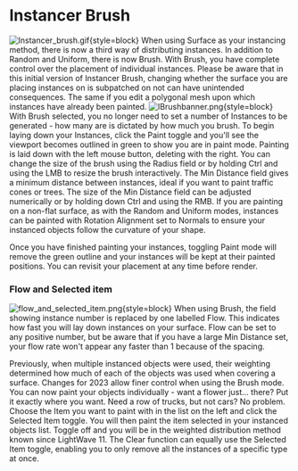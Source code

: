 # Instancer Brush
![Instancer_brush.gif](Instancer_brush.gif){style=block}
When using Surface as your instancing method, there is now a third way of distributing instances. In addition to Random and Uniform, there is now Brush. With Brush, you have complete control over the placement of individual instances.
Please be aware that in this initial version of Instancer Brush, changing whether the surface you are placing instances on is subpatched on not can have unintended consequences.
The same if you edit a polygonal mesh upon which instances have already been painted.
![IBrushbanner.png](IBrushbanner.png){style=block}
With Brush selected, you no longer need to set a number of Instances to be generated - how many are is dictated by how much you brush. To begin laying down your Instances, click the Paint toggle and you'll see the viewport becomes outlined in green to show you are in paint mode. Painting is laid down with the left mouse button, deleting with the right. You can change the size of the brush using the Radius field or by holding Ctrl and using the LMB to resize the brush interactively. The Min Distance field gives a minimum distance between instances, ideal if you want to paint traffic cones or trees. The size of the Min Distance field can be adjusted numerically or by holding down Ctrl and using the RMB. If you are painting on a non-flat surface, as with the Random and Uniform modes, instances can be painted with Rotation Alignment set to Normals to ensure your instanced objects follow the curvature of your shape.

Once you have finished painting your instances, toggling Paint mode will remove the green outline and your instances will be kept at their painted positions. You can revisit your placement at any time before render.

### Flow and Selected item
![flow_and_selected_item.png](flow_and_selected_item.png){style=block}
When using Brush, the field showing instance number is replaced by one labelled Flow. This indicates how fast you will lay down instances on your surface. Flow can be set to any positive number, but be aware that if you have a large Min Distance set, your flow rate won't appear any faster than 1 because of the spacing.

Previously, when multiple instanced objects were used, their weighting determined how much of each of the objects was used when covering a surface. Changes for 2023 allow finer control when using the Brush mode. You can now paint your objects individually - want a flower just... there? Put it exactly where you want. Need a row of trucks, but not cars? No problem. Choose the Item you want to paint with in the list on the left and click the Selected Item toggle. You will then paint the item selected in your instanced objects list. Toggle off and you will be in the weighted distribution method known since LightWave 11. The Clear function can equally use the Selected Item toggle, enabling you to only remove all the instances of a specific type at once.